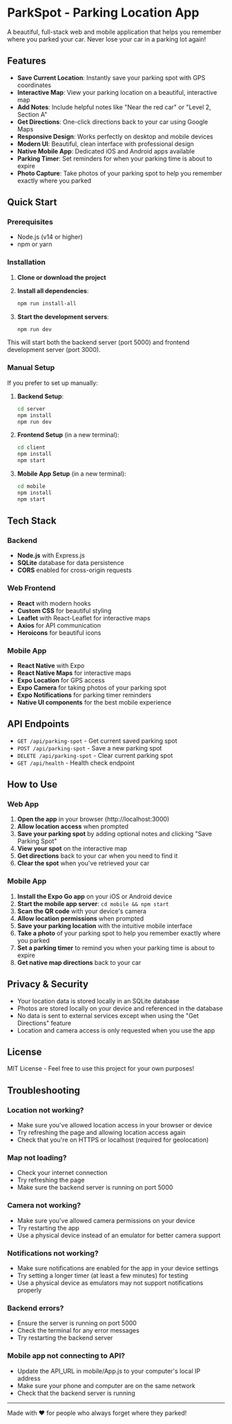 # ParkSpot - Parking Location App

A beautiful, full-stack web and mobile application that helps you remember where you parked your car. Never lose your car in a parking lot again!

## Features

- **Save Current Location**: Instantly save your parking spot with GPS coordinates
- **Interactive Map**: View your parking location on a beautiful, interactive map
- **Add Notes**: Include helpful notes like "Near the red car" or "Level 2, Section A"
- **Get Directions**: One-click directions back to your car using Google Maps
- **Responsive Design**: Works perfectly on desktop and mobile devices
- **Modern UI**: Beautiful, clean interface with professional design
- **Native Mobile App**: Dedicated iOS and Android apps available
- **Parking Timer**: Set reminders for when your parking time is about to expire
- **Photo Capture**: Take photos of your parking spot to help you remember exactly where you parked

## Quick Start

### Prerequisites

- Node.js (v14 or higher)
- npm or yarn

### Installation

1. **Clone or download the project**
2. **Install all dependencies**:
   ```bash
   npm run install-all
   ```

3. **Start the development servers**:
   ```bash
   npm run dev
   ```

This will start both the backend server (port 5000) and frontend development server (port 3000).

### Manual Setup

If you prefer to set up manually:

1. **Backend Setup**:
   ```bash
   cd server
   npm install
   npm run dev
   ```

2. **Frontend Setup** (in a new terminal):
   ```bash
   cd client
   npm install
   npm start
   ```

3. **Mobile App Setup** (in a new terminal):
   ```bash
   cd mobile
   npm install
   npm start
   ```

## Tech Stack

### Backend
- **Node.js** with Express.js
- **SQLite** database for data persistence
- **CORS** enabled for cross-origin requests

### Web Frontend
- **React** with modern hooks
- **Custom CSS** for beautiful styling
- **Leaflet** with React-Leaflet for interactive maps
- **Axios** for API communication
- **Heroicons** for beautiful icons

### Mobile App
- **React Native** with Expo
- **React Native Maps** for interactive maps
- **Expo Location** for GPS access
- **Expo Camera** for taking photos of your parking spot
- **Expo Notifications** for parking timer reminders
- **Native UI components** for the best mobile experience

## API Endpoints

- `GET /api/parking-spot` - Get current saved parking spot
- `POST /api/parking-spot` - Save a new parking spot
- `DELETE /api/parking-spot` - Clear current parking spot
- `GET /api/health` - Health check endpoint

## How to Use

### Web App
1. **Open the app** in your browser (http://localhost:3000)
2. **Allow location access** when prompted
3. **Save your parking spot** by adding optional notes and clicking "Save Parking Spot"
4. **View your spot** on the interactive map
5. **Get directions** back to your car when you need to find it
6. **Clear the spot** when you've retrieved your car

### Mobile App
1. **Install the Expo Go app** on your iOS or Android device
2. **Start the mobile app server**: `cd mobile && npm start`
3. **Scan the QR code** with your device's camera
4. **Allow location permissions** when prompted
5. **Save your parking location** with the intuitive mobile interface
6. **Take a photo** of your parking spot to help you remember exactly where you parked
7. **Set a parking timer** to remind you when your parking time is about to expire
8. **Get native map directions** back to your car

## Privacy & Security

- Your location data is stored locally in an SQLite database
- Photos are stored locally on your device and referenced in the database
- No data is sent to external services except when using the "Get Directions" feature
- Location and camera access is only requested when you use the app

## License

MIT License - Feel free to use this project for your own purposes!

## Troubleshooting

### Location not working?
- Make sure you've allowed location access in your browser or device
- Try refreshing the page and allowing location access again
- Check that you're on HTTPS or localhost (required for geolocation)

### Map not loading?
- Check your internet connection
- Try refreshing the page
- Make sure the backend server is running on port 5000

### Camera not working?
- Make sure you've allowed camera permissions on your device
- Try restarting the app
- Use a physical device instead of an emulator for better camera support

### Notifications not working?
- Make sure notifications are enabled for the app in your device settings
- Try setting a longer timer (at least a few minutes) for testing
- Use a physical device as emulators may not support notifications properly

### Backend errors?
- Ensure the server is running on port 5000
- Check the terminal for any error messages
- Try restarting the backend server

### Mobile app not connecting to API?
- Update the API_URL in mobile/App.js to your computer's local IP address
- Make sure your phone and computer are on the same network
- Check that the backend server is running

---

Made with ❤️ for people who always forget where they parked! 
